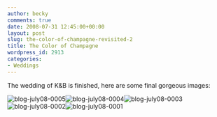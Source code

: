 ```yaml
---
author: becky
comments: true
date: 2008-07-31 12:45:00+00:00
layout: post
slug: the-color-of-champagne-revisited-2
title: The Color of Champagne
wordpress_id: 2913
categories:
- Weddings
---
```


The wedding of K&B is finished, here are some final gorgeous images:


![blog-july08-0005](http://blog.beckyjenson.com/wp-content/uploads/2009/02/blog-july08-00052.jpg)![blog-july08-0004](http://blog.beckyjenson.com/wp-content/uploads/2009/02/blog-july08-00042.jpg)![blog-july08-0003](http://blog.beckyjenson.com/wp-content/uploads/2009/02/blog-july08-00032.jpg)![blog-july08-0002](http://blog.beckyjenson.com/wp-content/uploads/2009/02/blog-july08-00022.jpg)![blog-july08-0001](http://blog.beckyjenson.com/wp-content/uploads/2009/02/blog-july08-00012.jpg)
